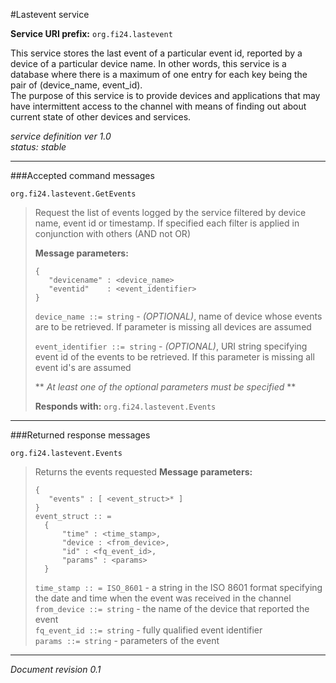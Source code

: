 #Lastevent service

**Service URI prefix:**    `org.fi24.lastevent`

This service stores the last event of a particular event id, reported by a device of a particular device name. In other words, this service is a database where there is a maximum of one entry for each key being the pair of (device_name, event_id).  
The purpose of this service is to provide devices and applications that may have intermittent access to the channel with means of finding out about current state of other devices and services.


*service definition ver 1.0*  
*status: stable*

---

###Accepted command messages


`org.fi24.lastevent.GetEvents`

> Request the list of events logged by the service filtered by device name, event id or timestamp. If specified each filter is applied in conjunction with others (AND not OR)
> 
> **Message parameters:**  
> ```
> {
>    "devicename" : <device_name>
>    "eventid"    : <event_identifier>
> }
> ```
>
> `device_name ::= string` - *(OPTIONAL)*, name of device whose events are to be retrieved. If parameter is missing all devices are assumed  
>
> `event_identifier ::= string` - *(OPTIONAL)*, URI string specifying event id of the events to be retrieved. If this parameter is missing all event id's are assumed  
>
> ** *At least one of the optional parameters must be specified* **  
>
> **Responds with:** `org.fi24.lastevent.Events`  

---

###Returned response messages


`org.fi24.lastevent.Events`

> Returns the events requested
> **Message parameters:**  
> ```
> {  
>    "events" : [ <event_struct>* ]  
> }  
> event_struct :: =  
>   {  
>       "time" : <time_stamp>,  
>       "device : <from_device>,  
>       "id" : <fq_event_id>,  
>       "params" : <params>  
>   }  
>```
>`time_stamp :: = ISO_8601` - a string in the ISO 8601 format specifying the date and time when the event was received in the channel  
>`from_device ::= string` - the name of the device that reported the event  
>`fq_event_id ::= string` - fully qualified event identifier   
>`params ::= string` - parameters of the event  
>  




---

*Document revision 0.1*

